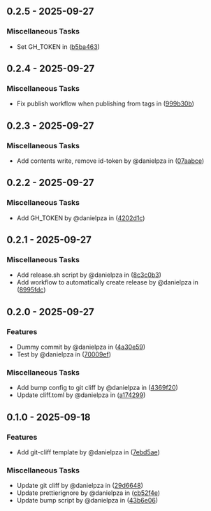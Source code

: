 ## 0.2.5 - 2025-09-27
### Miscellaneous Tasks
- Set GH_TOKEN in ([b5ba463](b5ba463372ca5cb5370dcefea18a5ebf30abe9de))

## 0.2.4 - 2025-09-27
### Miscellaneous Tasks
- Fix publish workflow when publishing from tags in ([999b30b](999b30b33a6d4c4f8d2c8cdebcedfdf4f65f8e8e))

## 0.2.3 - 2025-09-27
### Miscellaneous Tasks
- Add contents write, remove id-token by @danielpza in ([07aabce](07aabce4bd9c5750b7bee42be4508d63d96011da))

## 0.2.2 - 2025-09-27
### Miscellaneous Tasks
- Add GH_TOKEN by @danielpza in ([4202d1c](4202d1cd84ddb057176f6ed373bd8f04ed187535))

## 0.2.1 - 2025-09-27
### Miscellaneous Tasks
- Add release.sh script by @danielpza in ([8c3c0b3](8c3c0b35487c35a5bc1f7a2d719ef87857f3d57f))
- Add workflow to automatically create release by @danielpza in ([8995fdc](8995fdc271598463016d4757c3643a59509c97de))

## 0.2.0 - 2025-09-27
### Features
- Dummy commit by @danielpza in ([4a30e59](4a30e591fa0afff8d880e56821c2dc6706e8c53b))
- Test by @danielpza in ([70009ef](70009efcbaa3a40c60ef18268cab1c12496d09d4))

### Miscellaneous Tasks
- Add bump config to git cliff by @danielpza in ([4369f20](4369f208a74d9fc0432115df724f53f7fbfd8712))
- Update cliff.toml by @danielpza in ([a174299](a17429991c7e65310cada5ebe0eb97c1eb4c8551))

## 0.1.0 - 2025-09-18
### Features
- Add git-cliff template by @danielpza in ([7ebd5ae](7ebd5ae959cbeaeeb565c102c56f77e14711d52b))

### Miscellaneous Tasks
- Update git cliff by @danielpza in ([29d6648](29d664804df702b4a5715f64de29a034de213289))
- Update prettierignore by @danielpza in ([cb52f4e](cb52f4e845e565a30372d4d8919211c4c7d59ce9))
- Update bump script by @danielpza in ([43b6e06](43b6e06888464a18890c4ec805fc44258991876e))

